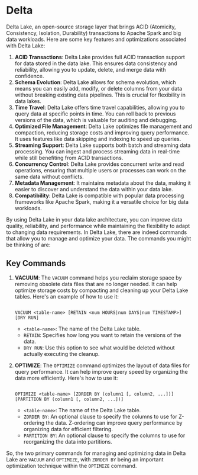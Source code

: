 # Delta 

Delta Lake, an open-source storage layer that brings ACID (Atomicity, Consistency, Isolation, Durability) transactions to Apache Spark and big data workloads. Here are some key features and optimizations associated with Delta Lake:

1. **ACID Transactions**: Delta Lake provides full ACID transaction support for data stored in the data lake. This ensures data consistency and reliability, allowing you to update, delete, and merge data with confidence.
2. **Schema Evolution**: Delta Lake allows for schema evolution, which means you can easily add, modify, or delete columns from your data without breaking existing data pipelines. This is crucial for flexibility in data lakes.
3. **Time Travel**: Delta Lake offers time travel capabilities, allowing you to query data at specific points in time. You can roll back to previous versions of the data, which is valuable for auditing and debugging.
4. **Optimized File Management**: Delta Lake optimizes file management and compaction, reducing storage costs and improving query performance. It uses features like data skipping and indexing to speed up queries.
5. **Streaming Support**: Delta Lake supports both batch and streaming data processing. You can ingest and process streaming data in real-time while still benefiting from ACID transactions.
6. **Concurrency Control**: Delta Lake provides concurrent write and read operations, ensuring that multiple users or processes can work on the same data without conflicts.
7. **Metadata Management**: It maintains metadata about the data, making it easier to discover and understand the data within your data lake.
8. **Compatibility**: Delta Lake is compatible with popular data processing frameworks like Apache Spark, making it a versatile choice for big data workloads.

By using Delta Lake in your data lake architecture, you can improve data quality, reliability, and performance while maintaining the flexibility to adapt to changing data requirements.
In Delta Lake, there are indeed commands that allow you to manage and optimize your data. The commands you might be thinking of are:

## Key Commands
1. **VACUUM**: The `VACUUM` command helps you reclaim storage space by removing obsolete data files that are no longer needed. It can help optimize storage costs by compacting and cleaning up your Delta Lake tables. Here's an example of how to use it:

   ```

   VACUUM <table-name> [RETAIN <num HOURS|num DAYS|num TIMESTAMP>] [DRY RUN]

   ```

   - `<table-name>`: The name of the Delta Lake table.
   - `RETAIN`: Specifies how long you want to retain the versions of the data.
   - `DRY RUN`: Use this option to see what would be deleted without actually executing the cleanup.

2. **OPTIMIZE**: The `OPTIMIZE` command optimizes the layout of data files for query performance. It can help improve query speed by organizing the data more efficiently. Here's how to use it:

   ```

   OPTIMIZE <table-name> [ZORDER BY (column1 [, column2, ...])] [PARTITION BY (column1 [, column2, ...])]

   ```

   - `<table-name>`: The name of the Delta Lake table.
   - `ZORDER BY`: An optional clause to specify the columns to use for Z-ordering the data. Z-ordering can improve query performance by organizing data for efficient filtering.
   - `PARTITION BY`: An optional clause to specify the columns to use for reorganizing the data into partitions.

So, the two primary commands for managing and optimizing data in Delta Lake are `VACUUM` and `OPTIMIZE`, with `ZORDER BY` being an important optimization technique within the `OPTIMIZE` command.
